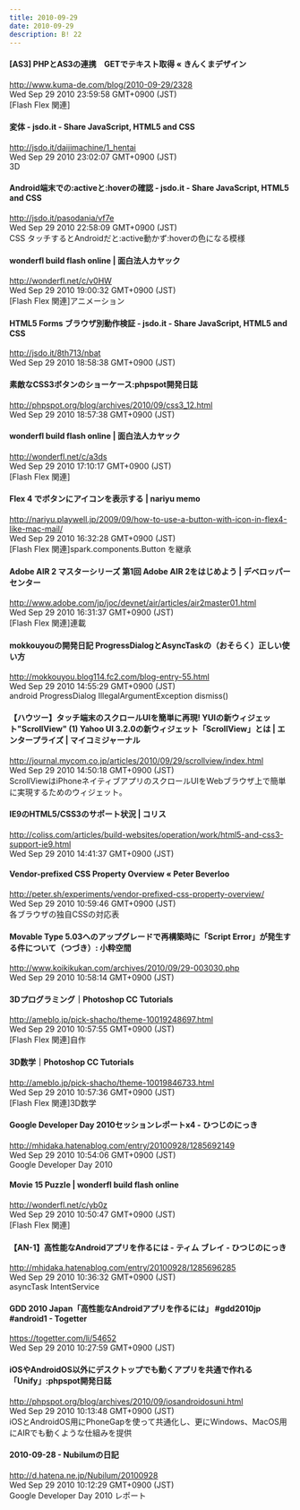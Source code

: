 ```yaml
---
title: 2010-09-29
date: 2010-09-29
description: B! 22
---
```


#### [AS3] PHPとAS3の連携　GETでテキスト取得 « きんくまデザイン
http://www.kuma-de.com/blog/2010-09-29/2328<br>
Wed Sep 29 2010 23:59:58 GMT+0900 (JST)<br>
[Flash Flex 関連]


#### 変体 - jsdo.it - Share JavaScript, HTML5 and CSS
http://jsdo.it/daijimachine/1_hentai<br>
Wed Sep 29 2010 23:02:07 GMT+0900 (JST)<br>
3D


#### Android端末での:activeと:hoverの確認 - jsdo.it - Share JavaScript, HTML5 and CSS
http://jsdo.it/pasodania/vf7e<br>
Wed Sep 29 2010 22:58:09 GMT+0900 (JST)<br>
CSS タッチするとAndroidだと:active動かず:hoverの色になる模様


#### wonderfl build flash online | 面白法人カヤック
http://wonderfl.net/c/v0HW<br>
Wed Sep 29 2010 19:00:32 GMT+0900 (JST)<br>
[Flash Flex 関連]アニメーション


#### HTML5 Forms ブラウザ別動作検証 - jsdo.it - Share JavaScript, HTML5 and CSS
http://jsdo.it/8th713/nbat<br>
Wed Sep 29 2010 18:58:38 GMT+0900 (JST)<br>


#### 素敵なCSS3ボタンのショーケース:phpspot開発日誌
http://phpspot.org/blog/archives/2010/09/css3_12.html<br>
Wed Sep 29 2010 18:57:38 GMT+0900 (JST)<br>


#### wonderfl build flash online | 面白法人カヤック
http://wonderfl.net/c/a3ds<br>
Wed Sep 29 2010 17:10:17 GMT+0900 (JST)<br>
[Flash Flex 関連]


#### Flex 4 でボタンにアイコンを表示する | nariyu memo
http://nariyu.playwell.jp/2009/09/how-to-use-a-button-with-icon-in-flex4-like-mac-mail/<br>
Wed Sep 29 2010 16:32:28 GMT+0900 (JST)<br>
[Flash Flex 関連]spark.components.Button を継承


#### Adobe AIR 2 マスターシリーズ 第1回 Adobe AIR 2をはじめよう | デベロッパーセンター
http://www.adobe.com/jp/joc/devnet/air/articles/air2master01.html<br>
Wed Sep 29 2010 16:31:37 GMT+0900 (JST)<br>
[Flash Flex 関連]連載


#### mokkouyouの開発日記 ProgressDialogとAsyncTaskの（おそらく）正しい使い方
http://mokkouyou.blog114.fc2.com/blog-entry-55.html<br>
Wed Sep 29 2010 14:55:29 GMT+0900 (JST)<br>
android ProgressDialog IllegalArgumentException dismiss()


#### 【ハウツー】タッチ端末のスクロールUIを簡単に再現! YUIの新ウィジェット"ScrollView" (1) Yahoo UI 3.2.0の新ウィジェット「ScrollView」とは | エンタープライズ | マイコミジャーナル
http://journal.mycom.co.jp/articles/2010/09/29/scrollview/index.html<br>
Wed Sep 29 2010 14:50:18 GMT+0900 (JST)<br>
ScrollViewはiPhoneネイティブアプリのスクロールUIをWebブラウザ上で簡単に実現するためのウィジェット。


####   IE9のHTML5/CSS3のサポート状況 | コリス
http://coliss.com/articles/build-websites/operation/work/html5-and-css3-support-ie9.html<br>
Wed Sep 29 2010 14:41:37 GMT+0900 (JST)<br>


#### Vendor-prefixed CSS Property Overview «  Peter Beverloo
http://peter.sh/experiments/vendor-prefixed-css-property-overview/<br>
Wed Sep 29 2010 10:59:46 GMT+0900 (JST)<br>
各ブラウザの独自CSSの対応表


#### Movable Type 5.03へのアップグレードで再構築時に「Script Error」が発生する件について（つづき）: 小粋空間
http://www.koikikukan.com/archives/2010/09/29-003030.php<br>
Wed Sep 29 2010 10:58:14 GMT+0900 (JST)<br>


#### 3Dプログラミング｜Photoshop CC Tutorials
http://ameblo.jp/pick-shacho/theme-10019248697.html<br>
Wed Sep 29 2010 10:57:55 GMT+0900 (JST)<br>
[Flash Flex 関連]自作


#### 3D数学｜Photoshop CC Tutorials
http://ameblo.jp/pick-shacho/theme-10019846733.html<br>
Wed Sep 29 2010 10:57:36 GMT+0900 (JST)<br>
[Flash Flex 関連]3D数学


####  Google Developer Day 2010セッションレポートx4 - ひつじのにっき
http://mhidaka.hatenablog.com/entry/20100928/1285692149<br>
Wed Sep 29 2010 10:54:06 GMT+0900 (JST)<br>
Google Developer Day 2010


#### Movie 15 Puzzle | wonderfl build flash online
http://wonderfl.net/c/yb0z<br>
Wed Sep 29 2010 10:50:47 GMT+0900 (JST)<br>
[Flash Flex 関連]


#### 【AN-1】高性能なAndroidアプリを作るには - ティム ブレイ - ひつじのにっき
http://mhidaka.hatenablog.com/entry/20100928/1285696285<br>
Wed Sep 29 2010 10:36:32 GMT+0900 (JST)<br>
asyncTask IntentService


#### GDD 2010 Japan「高性能なAndroidアプリを作るには」 #gdd2010jp #android1 - Togetter
https://togetter.com/li/54652<br>
Wed Sep 29 2010 10:27:59 GMT+0900 (JST)<br>


#### iOSやAndroidOS以外にデスクトップでも動くアプリを共通で作れる「Unify」:phpspot開発日誌
http://phpspot.org/blog/archives/2010/09/iosandroidosuni.html<br>
Wed Sep 29 2010 10:13:48 GMT+0900 (JST)<br>
iOSとAndroidOS用にPhoneGapを使って共通化し、更にWindows、MacOS用にAIRでも動くような仕組みを提供


#### 2010-09-28 - Nubilumの日記
http://d.hatena.ne.jp/Nubilum/20100928<br>
Wed Sep 29 2010 10:12:29 GMT+0900 (JST)<br>
Google Developer Day 2010 レポート


